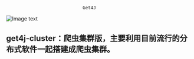 
                                 Get4J 
![Image text]()

  get4j-cluster：爬虫集群版，主要利用目前流行的分布式软件一起搭建成爬虫集群。
  -----------
